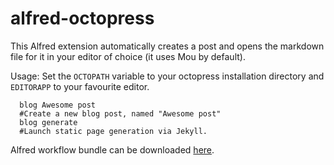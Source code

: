 alfred-octopress
================

This Alfred extension automatically creates a post and opens the markdown file for it in your editor of choice (it uses Mou by default).

Usage:
Set the `OCTOPATH` variable to your octopress installation directory and `EDITORAPP` to your favourite editor.

```
  blog Awesome post
  #Create a new blog post, named "Awesome post"
  blog generate
  #Launch static page generation via Jekyll.
```
Alfred workflow bundle can be downloaded [here](https://github.com/Temikus/alfred-octopress/raw/master/bundle/Octopress%20publish.alfredworkflow).